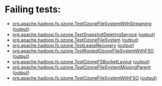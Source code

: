 # Failing tests: 

 * [org.apache.hadoop.fs.ozone.TestOzoneFileSystemWithStreaming](hadoop-ozone/integration-test/org.apache.hadoop.fs.ozone.TestOzoneFileSystemWithStreaming.txt) ([output](hadoop-ozone/integration-test/org.apache.hadoop.fs.ozone.TestOzoneFileSystemWithStreaming-output.txt))
 * [org.apache.hadoop.fs.ozone.TestSnapshotDeletingService](hadoop-ozone/integration-test/org.apache.hadoop.fs.ozone.TestSnapshotDeletingService.txt) ([output](hadoop-ozone/integration-test/org.apache.hadoop.fs.ozone.TestSnapshotDeletingService-output.txt))
 * [org.apache.hadoop.fs.ozone.TestOzoneFileSystem](hadoop-ozone/integration-test/org.apache.hadoop.fs.ozone.TestOzoneFileSystem.txt) ([output](hadoop-ozone/integration-test/org.apache.hadoop.fs.ozone.TestOzoneFileSystem-output.txt))
 * [org.apache.hadoop.fs.ozone.TestLeaseRecovery](hadoop-ozone/integration-test/org.apache.hadoop.fs.ozone.TestLeaseRecovery.txt) ([output](hadoop-ozone/integration-test/org.apache.hadoop.fs.ozone.TestLeaseRecovery-output.txt))
 * [org.apache.hadoop.fs.ozone.TestRootedOzoneFileSystemWithFSO](hadoop-ozone/integration-test/org.apache.hadoop.fs.ozone.TestRootedOzoneFileSystemWithFSO.txt) ([output](hadoop-ozone/integration-test/org.apache.hadoop.fs.ozone.TestRootedOzoneFileSystemWithFSO-output.txt))
 * [org.apache.hadoop.fs.ozone.TestOzoneFSBucketLayout](hadoop-ozone/integration-test/org.apache.hadoop.fs.ozone.TestOzoneFSBucketLayout.txt) ([output](hadoop-ozone/integration-test/org.apache.hadoop.fs.ozone.TestOzoneFSBucketLayout-output.txt))
 * [org.apache.hadoop.fs.ozone.TestOzoneFileSystemMissingParent](hadoop-ozone/integration-test/org.apache.hadoop.fs.ozone.TestOzoneFileSystemMissingParent.txt) ([output](hadoop-ozone/integration-test/org.apache.hadoop.fs.ozone.TestOzoneFileSystemMissingParent-output.txt))
 * [org.apache.hadoop.fs.ozone.TestOzoneFileSystemWithFSO](hadoop-ozone/integration-test/org.apache.hadoop.fs.ozone.TestOzoneFileSystemWithFSO.txt) ([output](hadoop-ozone/integration-test/org.apache.hadoop.fs.ozone.TestOzoneFileSystemWithFSO-output.txt))
